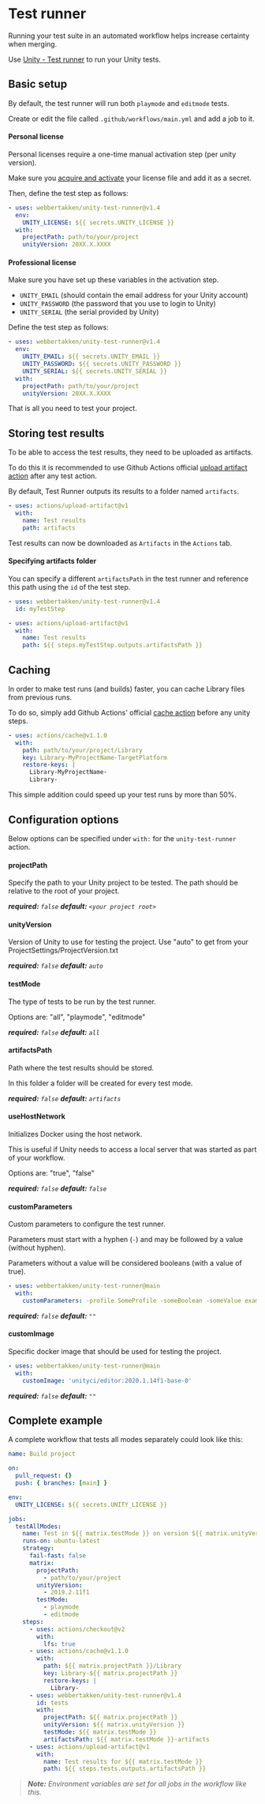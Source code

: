 # Test runner

Running your test suite in an automated workflow helps increase certainty when merging.

Use [Unity - Test runner](https://github.com/marketplace/actions/unity-test-runner) to run your Unity tests.

## Basic setup

By default, the test runner will run both `playmode` and `editmode` tests.

Create or edit the file called `.github/workflows/main.yml` and add a job to it.

#### Personal license

Personal licenses require a one-time manual activation step (per unity version).

Make sure you
[acquire and activate](https://github.com/marketplace/actions/unity-request-activation-file)
your license file and add it as a secret.

Then, define the test step as follows:

```yaml
- uses: webbertakken/unity-test-runner@v1.4
  env:
    UNITY_LICENSE: ${{ secrets.UNITY_LICENSE }}
  with:
    projectPath: path/to/your/project
    unityVersion: 20XX.X.XXXX
```

#### Professional license

Make sure you have set up these variables in the activation step.

- `UNITY_EMAIL` (should contain the email address for your Unity account)
- `UNITY_PASSWORD` (the password that you use to login to Unity)
- `UNITY_SERIAL` (the serial provided by Unity)

Define the test step as follows:

```yaml
- uses: webbertakken/unity-test-runner@v1.4
  env:
    UNITY_EMAIL: ${{ secrets.UNITY_EMAIL }}
    UNITY_PASSWORD: ${{ secrets.UNITY_PASSWORD }}
    UNITY_SERIAL: ${{ secrets.UNITY_SERIAL }}
  with:
    projectPath: path/to/your/project
    unityVersion: 20XX.X.XXXX
```

That is all you need to test your project.

## Storing test results

To be able to access the test results,
they need to be uploaded as artifacts.

To do this it is recommended to use Github Actions official
[upload artifact action](https://github.com/marketplace/actions/upload-artifact)
after any test action.

By default, Test Runner outputs its results to a folder named `artifacts`.

```yaml
- uses: actions/upload-artifact@v1
  with:
    name: Test results
    path: artifacts
```

Test results can now be downloaded as `Artifacts` in the `Actions` tab.

#### Specifying artifacts folder

You can specify a different `artifactsPath` in the test runner and reference this path using the `id` of the test step.

```yaml
- uses: webbertakken/unity-test-runner@v1.4
  id: myTestStep
```

```yaml
- uses: actions/upload-artifact@v1
  with:
    name: Test results
    path: ${{ steps.myTestStep.outputs.artifactsPath }}
```

## Caching

In order to make test runs (and builds) faster,
you can cache Library files from previous runs.

To do so, simply add Github Actions' official
[cache action](https://github.com/marketplace/actions/cache)
before any unity steps.

```yaml
- uses: actions/cache@v1.1.0
  with:
    path: path/to/your/project/Library
    key: Library-MyProjectName-TargetPlatform
    restore-keys: |
      Library-MyProjectName-
      Library-
```

This simple addition could speed up your test runs by more than 50%.

## Configuration options

Below options can be specified under `with:` for the `unity-test-runner` action.

#### projectPath

Specify the path to your Unity project to be tested.
The path should be relative to the root of your project.

_**required:** `false`_
_**default:** `<your project root>`_

#### unityVersion

Version of Unity to use for testing the project. 
Use "auto" to get from your ProjectSettings/ProjectVersion.txt

_**required:** `false`_
_**default:** `auto`_

#### testMode

The type of tests to be run by the test runner.

Options are: "all", "playmode", "editmode"

_**required:** `false`_
_**default:** `all`_

#### artifactsPath

Path where the test results should be stored.

In this folder a folder will be created for every test mode.

_**required:** `false`_
_**default:** `artifacts`_

#### useHostNetwork

Initializes Docker using the host network.

This is useful if Unity needs to access a local server that was started as part of your workflow.

Options are: "true", "false"

_**required:** `false`_
_**default:** `false`_

#### customParameters

Custom parameters to configure the test runner.

Parameters must start with a hyphen (`-`) and may be followed by a value (without hyphen).

Parameters without a value will be considered booleans (with a value of true).

```yaml
- uses: webbertakken/unity-test-runner@main
  with:
    customParameters: -profile SomeProfile -someBoolean -someValue exampleValue
```

_**required:** `false`_
_**default:** `""`_

#### customImage

Specific docker image that should be used for testing the project.

```yaml
- uses: webbertakken/unity-test-runner@main
  with:
    customImage: 'unityci/editor:2020.1.14f1-base-0'
```

_**required:** `false`_
_**default:** `""`_

## Complete example

A complete workflow that tests all modes separately could look like this:

```yaml
name: Build project

on:
  pull_request: {}
  push: { branches: [main] }

env:
  UNITY_LICENSE: ${{ secrets.UNITY_LICENSE }}

jobs:
  testAllModes:
    name: Test in ${{ matrix.testMode }} on version ${{ matrix.unityVersion }}
    runs-on: ubuntu-latest
    strategy:
      fail-fast: false
      matrix:
        projectPath:
          - path/to/your/project
        unityVersion:
          - 2019.2.11f1
        testMode:
          - playmode
          - editmode
    steps:
      - uses: actions/checkout@v2
        with:
          lfs: true
      - uses: actions/cache@v1.1.0
        with:
          path: ${{ matrix.projectPath }}/Library
          key: Library-${{ matrix.projectPath }}
          restore-keys: |
            Library-
      - uses: webbertakken/unity-test-runner@v1.4
        id: tests
        with:
          projectPath: ${{ matrix.projectPath }}
          unityVersion: ${{ matrix.unityVersion }}
          testMode: ${{ matrix.testMode }}
          artifactsPath: ${{ matrix.testMode }}-artifacts
      - uses: actions/upload-artifact@v1
        with:
          name: Test results for ${{ matrix.testMode }}
          path: ${{ steps.tests.outputs.artifactsPath }}
```

> _**Note:** Environment variables are set for all jobs in the workflow like this._
